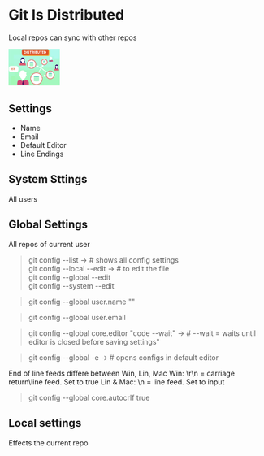 # Git Is Distributed
Local repos can sync with other repos
<p>
    <img src="Fig A.png" alt="Distributed" style="max-width: 20%;"/>
</p>

## Settings
- Name
- Email
- Default Editor
- Line Endings

## System Sttings
All users

## Global Settings
All repos of current user
> git config --list -> # shows all config settings      
> git config --local --edit -> # to edit the file       
> git config --global --edit        
> git config --system --edit        

> git config --global user.name ""

> git config --global user.email

> git config --global core.editor "code --wait" -> # --wait = waits until editor is closed before saving settings"

> git config --global -e -> # opens configs in default editor

End of line feeds differe between Win, Lin, Mac
Win: \r\n = carriage return\line feed. Set to true
Lin & Mac: \n = line feed. Set to input

> git config --global core.autocrlf true

## Local settings
Effects the current repo
